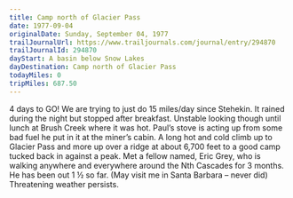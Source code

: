 ```yaml
---
title: Camp north of Glacier Pass
date: 1977-09-04
originalDate: Sunday, September 04, 1977
trailJournalUrl: https://www.trailjournals.com/journal/entry/294870
trailJournalId: 294870
dayStart: A basin below Snow Lakes
dayDestination: Camp north of Glacier Pass
todayMiles: 0
tripMiles: 687.50
---
```

4 days to GO! We are trying to just do 15 miles/day since Stehekin. It rained during the night but stopped after breakfast. Unstable looking though until lunch at Brush Creek where it was hot. Paul’s stove is acting up from some bad fuel he put in it at the miner’s cabin. A long hot and cold climb up to Glacier Pass and more up over a ridge at about 6,700 feet to a good camp tucked back in against a peak. Met a fellow named, Eric Grey, who is walking anywhere and everywhere around the Nth Cascades for 3 months. He has been out 1 ½ so far. (May visit me in Santa Barbara – never did) Threatening weather persists.
